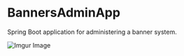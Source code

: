 # BannersAdminApp
Spring Boot application for administering a banner system.

![Imgur Image](https://i.imgur.com/80qoTvE.gifv)



